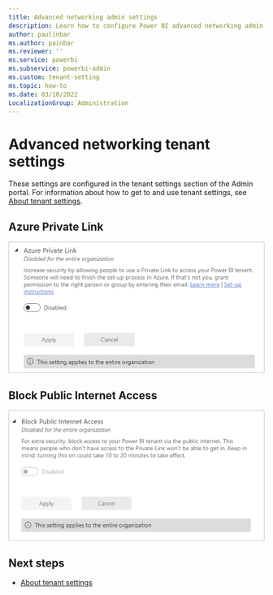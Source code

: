 ```yaml
---
title: Advanced networking admin settings 
description: Learn how to configure Power BI advanced networking admin settings.
author: paulinbar
ms.author: painbar
ms.reviewer: ''
ms.service: powerbi
ms.subservice: powerbi-admin
ms.custom: tenant-setting
ms.topic: how-to
ms.date: 03/10/2022
LocalizationGroup: Administration
---
```


# Advanced networking tenant settings 

These settings are configured in the tenant settings section of the Admin portal. For information about how to get to and use tenant settings, see [About tenant settings](service-admin-portal-about-tenant-settings.md).

## Azure Private Link

![Screenshot of the Azure Private Link tenant setting.](media/service-admin-portal-advanced-networking/azure-private-link-tenant-setting.png)

## Block Public Internet Access

![Screenshot of the block public internet access tenant setting.](media/service-admin-portal-advanced-networking/block-public-internet-access-tenant-setting.png)

## Next steps

* [About tenant settings](service-admin-portal-about-tenant-settings.md)